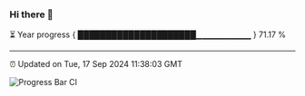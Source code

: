 ### Hi there 👋

⏳ Year progress { █████████████████████▁▁▁▁▁▁▁▁▁ } 71.17 %

---

⏰ Updated on Tue, 17 Sep 2024 11:38:03 GMT

![Progress Bar CI](https://github.com/IshwaranRudhara/GIT-ACTION/workflows/Progress%20Bar%20CI/badge.svg)

